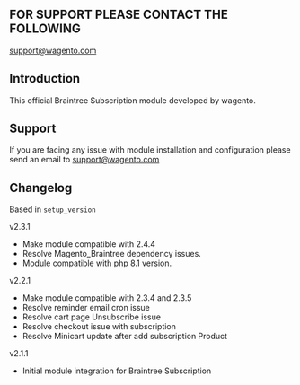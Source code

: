 ## FOR SUPPORT PLEASE CONTACT THE FOLLOWING
support@wagento.com

## Introduction
This official Braintree Subscription module developed by wagento.

## Support
If you are facing any issue with module installation and configuration please send an email to support@wagento.com

## Changelog
Based in `setup_version`

v2.3.1
- Make module compatible with 2.4.4
- Resolve Magento_Braintree dependency issues.
- Module compatible with php 8.1 version.


v2.2.1
- Make module compatible with 2.3.4 and 2.3.5
- Resolve reminder email cron issue
- Resolve cart page Unsubscribe issue 
- Resolve checkout issue with subscription
- Resolve Minicart update after add subscription Product

v2.1.1
- Initial module integration for Braintree Subscription 
